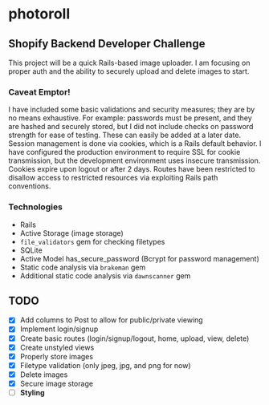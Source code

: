 # photoroll

## Shopify Backend Developer Challenge

This project will be a quick Rails-based image uploader. I am focusing on proper auth and the ability to securely upload and delete images to start. 

### Caveat Emptor!

I have included some basic validations and security measures; they are by no means exhaustive. For example: passwords must be present, and they are hashed and securely stored, but I did not include checks on password strength for ease of testing. These can easily be added at a later date. Session management is done via cookies, which is a Rails default behavior. I have configured the production environment to require SSL for cookie transmission, but the development environment uses insecure transmission. Cookies expire upon logout or after 2 days. Routes have been restricted to disallow access to restricted resources via exploiting Rails path conventions. 

### Technologies

- Rails
- Active Storage (image storage)
- `file_validators` gem for checking filetypes
- SQLite
- Active Model has_secure_password (Bcrypt for password management)
- Static code analysis via `brakeman` gem
- Additional static code analysis via `dawnscanner` gem

## TODO

- [x] Add columns to Post to allow for public/private viewing
- [x] Implement login/signup
- [x] Create basic routes (login/signup/logout, home, upload, view, delete)
- [x] Create unstyled views
- [x] Properly store images
- [x] Filetype validation (only jpeg, jpg, and png for now)
- [x] Delete images
- [x] Secure image storage
- [ ] **Styling**
